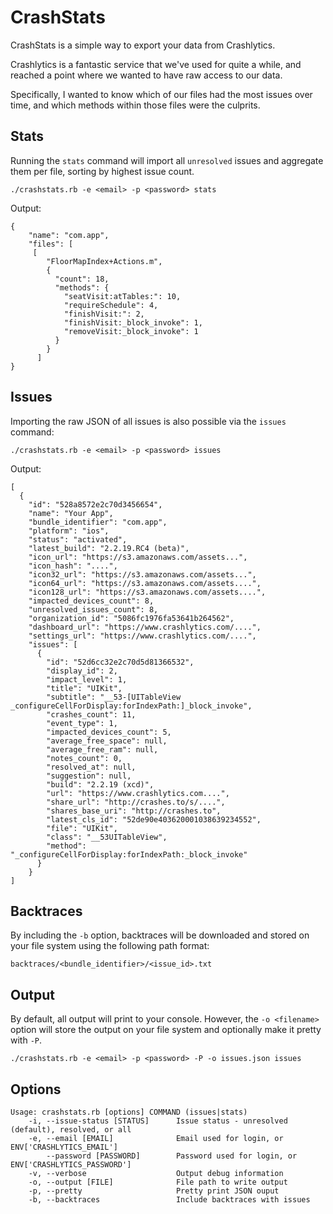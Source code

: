 CrashStats
==========

CrashStats is a simple way to export your data from Crashlytics. 

Crashlytics is a fantastic service that we've used for quite a while, and reached a point where we wanted to have raw access to our data. 

Specifically, I wanted to know which of our files had the most issues over time, and which methods within those files were the culprits. 


Stats
-----
Running the `stats` command will import all `unresolved` issues and aggregate them per file, sorting by highest issue count. 

````
./crashstats.rb -e <email> -p <password> stats
````

Output:
````
{
    "name": "com.app",
    "files": [
     [
        "FloorMapIndex+Actions.m",
        {
          "count": 18,
          "methods": {
            "seatVisit:atTables:": 10,
            "requireSchedule": 4,
            "finishVisit:": 2,
            "finishVisit:_block_invoke": 1,
            "removeVisit:_block_invoke": 1
          }
        }
      ]
}
````

Issues
------
Importing the raw JSON of all issues is also possible via the `issues` command:
````
./crashstats.rb -e <email> -p <password> issues
````

Output:
````
[
  {
    "id": "528a8572e2c70d3456654",
    "name": "Your App",
    "bundle_identifier": "com.app",
    "platform": "ios",
    "status": "activated",
    "latest_build": "2.2.19.RC4 (beta)",
    "icon_url": "https://s3.amazonaws.com/assets...",
    "icon_hash": "....",
    "icon32_url": "https://s3.amazonaws.com/assets...",
    "icon64_url": "https://s3.amazonaws.com/assets....",
    "icon128_url": "https://s3.amazonaws.com/assets....",
    "impacted_devices_count": 8,
    "unresolved_issues_count": 8,
    "organization_id": "5086fc1976fa53641b264562",
    "dashboard_url": "https://www.crashlytics.com/....",
    "settings_url": "https://www.crashlytics.com/....",
    "issues": [
      {
        "id": "52d6cc32e2c70d5d81366532",
        "display_id": 2,
        "impact_level": 1,
        "title": "UIKit",
        "subtitle": "__53-[UITableView _configureCellForDisplay:forIndexPath:]_block_invoke",
        "crashes_count": 11,
        "event_type": 1,
        "impacted_devices_count": 5,
        "average_free_space": null,
        "average_free_ram": null,
        "notes_count": 0,
        "resolved_at": null,
        "suggestion": null,
        "build": "2.2.19 (xcd)",
        "url": "https://www.crashlytics.com....",
        "share_url": "http://crashes.to/s/....",
        "shares_base_uri": "http://crashes.to",
        "latest_cls_id": "52de90e403620001038639234552",
        "file": "UIKit",
        "class": "__53UITableView",
        "method": "_configureCellForDisplay:forIndexPath:_block_invoke"
      }
    }
]
````

Backtraces
----------
By including the `-b` option, backtraces will be downloaded and stored on your file system using the following path format:

````
backtraces/<bundle_identifier>/<issue_id>.txt
````

Output
------
By default, all output will print to your console. However, the `-o <filename>` option will store the output on your file system and optionally make it pretty with `-P`. 

````
./crashstats.rb -e <email> -p <password> -P -o issues.json issues
````


Options
------
````
Usage: crashstats.rb [options] COMMAND (issues|stats)
    -i, --issue-status [STATUS]      Issue status - unresolved (default), resolved, or all
    -e, --email [EMAIL]              Email used for login, or ENV['CRASHLYTICS_EMAIL']
        --password [PASSWORD]        Password used for login, or ENV['CRASHLYTICS_PASSWORD']
    -v, --verbose                    Output debug information
    -o, --output [FILE]              File path to write output
    -p, --pretty                     Pretty print JSON ouput
    -b, --backtraces                 Include backtraces with issues
````
